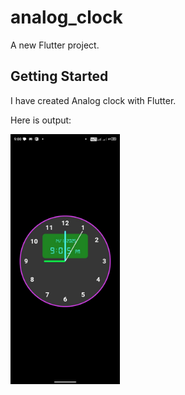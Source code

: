 # analog_clock

A new Flutter project.

## Getting Started

I have created Analog clock with Flutter.

Here is output:  

<img src="./output/analog_clock.png" alt="Analog Clock" height="400">
